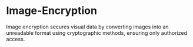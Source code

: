 # Image-Encryption
Image encryption secures visual data by converting images into an unreadable format using cryptographic methods, ensuring only authorized access.
